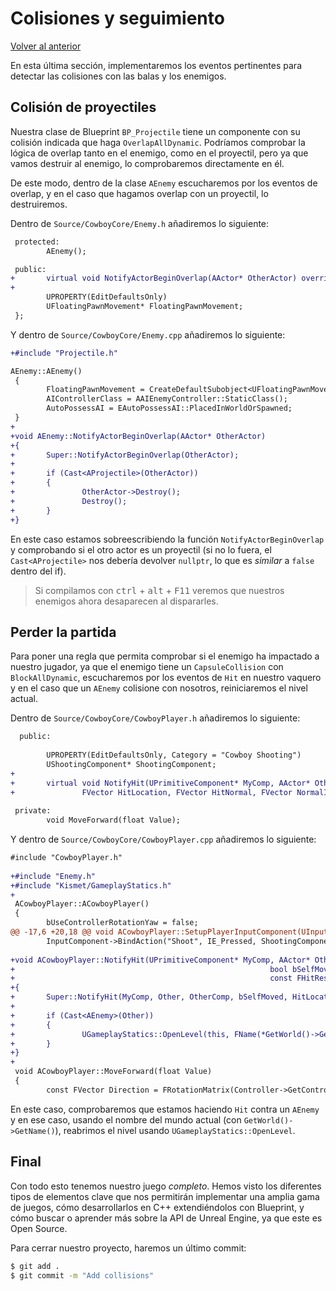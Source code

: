 # Colisiones y seguimiento

[Volver al anterior](05_animations.md)

En esta última sección, implementaremos los eventos pertinentes para detectar las colisiones con las balas y los enemigos.

## Colisión de proyectiles

Nuestra clase de Blueprint `BP_Projectile` tiene un componente con su colisión indicada que haga `OverlapAllDynamic`. Podríamos comprobar la lógica de overlap tanto en el enemigo, como en el proyectil, pero ya que vamos destruir al enemigo, lo comprobaremos directamente en él. 

De este modo, dentro de la clase `AEnemy` escucharemos por los eventos de overlap, y en el caso que hagamos overlap con un proyectil, lo destruiremos.

Dentro de `Source/CowboyCore/Enemy.h` añadiremos lo siguiente:

```diff
 protected:
        AEnemy();

 public:
+       virtual void NotifyActorBeginOverlap(AActor* OtherActor) override;
+
        UPROPERTY(EditDefaultsOnly)
        UFloatingPawnMovement* FloatingPawnMovement;
 };
```

Y dentro de `Source/CowboyCore/Enemy.cpp` añadiremos lo siguiente:

```diff
+#include "Projectile.h"

AEnemy::AEnemy()
 {
        FloatingPawnMovement = CreateDefaultSubobject<UFloatingPawnMovement>("FloatingPawnMovement");
        AIControllerClass = AAIEnemyController::StaticClass();
        AutoPossessAI = EAutoPossessAI::PlacedInWorldOrSpawned;
 }
+
+void AEnemy::NotifyActorBeginOverlap(AActor* OtherActor)
+{
+       Super::NotifyActorBeginOverlap(OtherActor);
+
+       if (Cast<AProjectile>(OtherActor))
+       {
+               OtherActor->Destroy();
+               Destroy();
+       }
+}
```

En este caso estamos sobreescribiendo la función `NotifyActorBeginOverlap` y comprobando si el otro actor es un proyectil (si no lo fuera, el `Cast<AProjectile>` nos debería devolver `nullptr`, lo que es _similar_ a `false` dentro del if).

> Si compilamos con <kbd>ctrl</kbd> + <kbd>alt</kbd> + <kbd>F11</kbd> veremos que nuestros enemigos ahora desaparecen al dispararles.

## Perder la partida

Para poner una regla que permita comprobar si el enemigo ha impactado a nuestro jugador, ya que el enemigo tiene un `CapsuleCollision` con `BlockAllDynamic`, escucharemos por los eventos de `Hit` en nuestro vaquero y en el caso que un `AEnemy` colisione con nosotros, reiniciaremos el nivel actual.


Dentro de `Source/CowboyCore/CowboyPlayer.h` añadiremos lo siguiente:

```diff
  public:
 
        UPROPERTY(EditDefaultsOnly, Category = "Cowboy Shooting")
        UShootingComponent* ShootingComponent;
+       
+       virtual void NotifyHit(UPrimitiveComponent* MyComp, AActor* Other, UPrimitiveComponent* OtherComp, bool bSelfMoved,
+               FVector HitLocation, FVector HitNormal, FVector NormalImpulse, const FHitResult& Hit) override;
 
 private:
        void MoveForward(float Value);
```

Y dentro de `Source/CowboyCore/CowboyPlayer.cpp` añadiremos lo siguiente:

```diff
#include "CowboyPlayer.h"
 
+#include "Enemy.h"
+#include "Kismet/GameplayStatics.h"
+
 ACowboyPlayer::ACowboyPlayer()
 {
        bUseControllerRotationYaw = false;
@@ -17,6 +20,18 @@ void ACowboyPlayer::SetupPlayerInputComponent(UInputComponent* PlayerInputCompon    
        InputComponent->BindAction("Shoot", IE_Pressed, ShootingComponent, &UShootingComponent::Shoot); }
 
+void ACowboyPlayer::NotifyHit(UPrimitiveComponent* MyComp, AActor* Other, UPrimitiveComponent* OtherComp,
+                                                         bool bSelfMoved, FVector HitLocation, FVector HitNormal, FVector NormalImpulse,
+                                                         const FHitResult& Hit)
+{
+       Super::NotifyHit(MyComp, Other, OtherComp, bSelfMoved, HitLocation, HitNormal, NormalImpulse, Hit);
+
+       if (Cast<AEnemy>(Other))
+       {
+               UGameplayStatics::OpenLevel(this, FName(*GetWorld()->GetName()));
+       }
+}
+
 void ACowboyPlayer::MoveForward(float Value)
 {
        const FVector Direction = FRotationMatrix(Controller->GetControlRotation()).GetScaledAxis(EAxis::X);
```

En este caso, comprobaremos que estamos haciendo `Hit` contra un `AEnemy` y en ese caso, usando el nombre del mundo actual (con `GetWorld()->GetName()`), reabrimos el nivel usando `UGameplayStatics::OpenLevel`.

## Final

Con todo esto tenemos nuestro juego _completo_. Hemos visto los diferentes tipos de elementos clave que nos permitirán implementar una amplia gama de juegos, cómo desarrollarlos en C++ extendiéndolos con Blueprint, y cómo buscar o aprender más sobre la API de Unreal Engine, ya que este es Open Source.

Para cerrar nuestro proyecto, haremos un último commit:

```sh
$ git add .
$ git commit -m "Add collisions"
```
